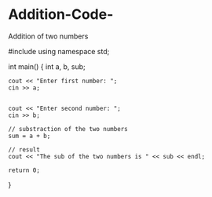# Addition-Code-
Addition of two numbers


#include <iostream>
using namespace std;

int main() {
    int a, b, sub;

    
    cout << "Enter first number: ";
    cin >> a;

    
    cout << "Enter second number: ";
    cin >> b;

    // substraction of the two numbers
    sum = a + b;

    // result
    cout << "The sub of the two numbers is " << sub << endl;

    return 0;
}
